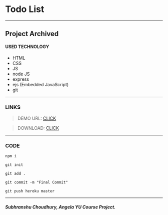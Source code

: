 # Todo List
___
## Project Archived 

#### USED TECHNOLOGY

- HTML
- CSS
- JS
- node JS
- express
- ejs (Embedded JavaScript)
- git
___
### LINKS

> DEMO URL: [CLICK](https://fierce-savannah-86792.herokuapp.com/ "Heroku Link Demo")

> DOWNLOAD: [CLICK](https://github.com/subhranshuchoudhury/todolist/archive/refs/heads/main.zip "Download Project")

___
### CODE

```npm i```

```git init```

```git add .```

```git commit -m "Final Commit"```

```git push heroku master```

___

##### Subhranshu Choudhury, Angela YU Course Project.
